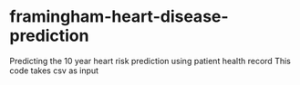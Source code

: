 # framingham-heart-disease-prediction
Predicting the 10 year heart risk prediction using patient health record
This code takes csv as input
